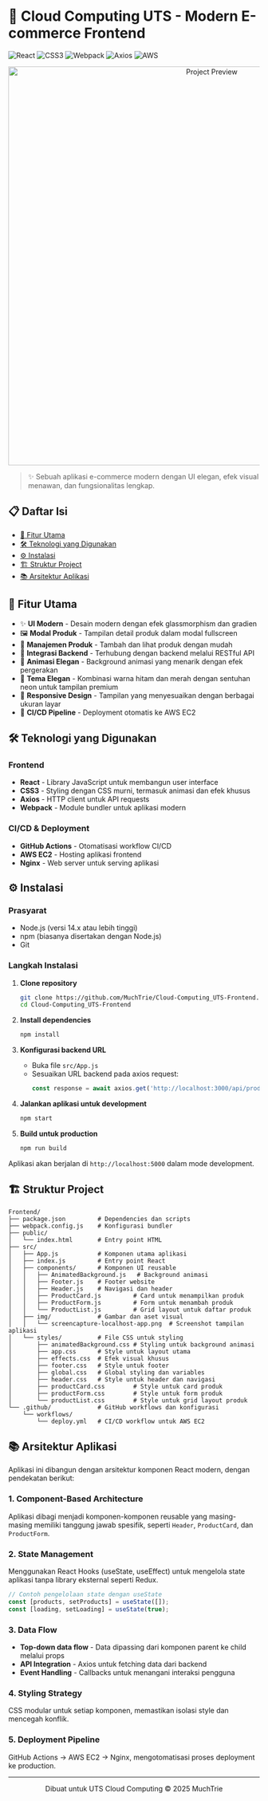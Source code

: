 # 🚀 Cloud Computing UTS - Modern E-commerce Frontend 

![React](https://img.shields.io/badge/React-20232A?style=for-the-badge&logo=react&logoColor=61DAFB)
![CSS3](https://img.shields.io/badge/CSS3-1572B6?style=for-the-badge&logo=css3&logoColor=white)
![Webpack](https://img.shields.io/badge/Webpack-8DD6F9?style=for-the-badge&logo=Webpack&logoColor=black)
![Axios](https://img.shields.io/badge/Axios-5A29E4?style=for-the-badge&logo=axios&logoColor=white)
![AWS](https://img.shields.io/badge/AWS-%23FF9900.svg?style=for-the-badge&logo=amazon-aws&logoColor=white)

<p align="center">
  <img src="src/img/screencapture-localhost-app.png" alt="Project Preview" width="800">
</p>

> ✨ Sebuah aplikasi e-commerce modern dengan UI elegan, efek visual menawan, dan fungsionalitas lengkap.

## 📋 Daftar Isi

- [🚀 Fitur Utama](#-fitur-utama)
- [🛠️ Teknologi yang Digunakan](#️-teknologi-yang-digunakan)
- [⚙️ Instalasi](#️-instalasi)
- [🏗️ Struktur Project](#️-struktur-project)
- [📚 Arsitektur Aplikasi](#-arsitektur-aplikasi)

## 🚀 Fitur Utama

- ✨ **UI Modern** - Desain modern dengan efek glassmorphism dan gradien
- 🖼️ **Modal Produk** - Tampilan detail produk dalam modal fullscreen
- 📝 **Manajemen Produk** - Tambah dan lihat produk dengan mudah
- 🔄 **Integrasi Backend** - Terhubung dengan backend melalui RESTful API
- 🌊 **Animasi Elegan** - Background animasi yang menarik dengan efek pergerakan
- 🎨 **Tema Elegan** - Kombinasi warna hitam dan merah dengan sentuhan neon untuk tampilan premium
- 📱 **Responsive Design** - Tampilan yang menyesuaikan dengan berbagai ukuran layar
- 🔄 **CI/CD Pipeline** - Deployment otomatis ke AWS EC2

## 🛠️ Teknologi yang Digunakan

### Frontend
- **React** - Library JavaScript untuk membangun user interface
- **CSS3** - Styling dengan CSS murni, termasuk animasi dan efek khusus
- **Axios** - HTTP client untuk API requests
- **Webpack** - Module bundler untuk aplikasi modern

### CI/CD & Deployment
- **GitHub Actions** - Otomatisasi workflow CI/CD
- **AWS EC2** - Hosting aplikasi frontend
- **Nginx** - Web server untuk serving aplikasi

## ⚙️ Instalasi

### Prasyarat
- Node.js (versi 14.x atau lebih tinggi)
- npm (biasanya disertakan dengan Node.js)
- Git

### Langkah Instalasi

1. **Clone repository**
   ```bash
   git clone https://github.com/MuchTrie/Cloud-Computing_UTS-Frontend.git
   cd Cloud-Computing_UTS-Frontend
   ```

2. **Install dependencies**
   ```bash
   npm install
   ```

3. **Konfigurasi backend URL**
   - Buka file `src/App.js`
   - Sesuaikan URL backend pada axios request:
     ```javascript
     const response = await axios.get('http://localhost:3000/api/products');
     ```

4. **Jalankan aplikasi untuk development**
   ```bash
   npm start
   ```

5. **Build untuk production**
   ```bash
   npm run build
   ```

Aplikasi akan berjalan di `http://localhost:5000` dalam mode development.

## 🏗️ Struktur Project

```
Frontend/
├── package.json         # Dependencies dan scripts
├── webpack.config.js    # Konfigurasi bundler
├── public/
│   └── index.html       # Entry point HTML
├── src/
│   ├── App.js           # Komponen utama aplikasi
│   ├── index.js         # Entry point React
│   ├── components/      # Komponen UI reusable
│   │   ├── AnimatedBackground.js   # Background animasi
│   │   ├── Footer.js    # Footer website
│   │   ├── Header.js    # Navigasi dan header
│   │   ├── ProductCard.js         # Card untuk menampilkan produk
│   │   ├── ProductForm.js         # Form untuk menambah produk
│   │   └── ProductList.js         # Grid layout untuk daftar produk
│   ├── img/             # Gambar dan aset visual
│   │   └── screencapture-localhost-app.png  # Screenshot tampilan aplikasi
│   └── styles/          # File CSS untuk styling
│       ├── animatedBackground.css # Styling untuk background animasi
│       ├── app.css      # Style untuk layout utama
│       ├── effects.css  # Efek visual khusus
│       ├── footer.css   # Style untuk footer
│       ├── global.css   # Global styling dan variables
│       ├── header.css   # Style untuk header dan navigasi
│       ├── productCard.css        # Style untuk card produk
│       ├── productForm.css        # Style untuk form produk
│       └── productList.css        # Style untuk grid layout produk
└── .github/             # GitHub workflows dan konfigurasi
    └── workflows/
        └── deploy.yml   # CI/CD workflow untuk AWS EC2
```

## 📚 Arsitektur Aplikasi

Aplikasi ini dibangun dengan arsitektur komponen React modern, dengan pendekatan berikut:

### 1. Component-Based Architecture
Aplikasi dibagi menjadi komponen-komponen reusable yang masing-masing memiliki tanggung jawab spesifik, seperti `Header`, `ProductCard`, dan `ProductForm`.

### 2. State Management
Menggunakan React Hooks (useState, useEffect) untuk mengelola state aplikasi tanpa library eksternal seperti Redux.

```jsx
// Contoh pengelolaan state dengan useState
const [products, setProducts] = useState([]);
const [loading, setLoading] = useState(true);
```

### 3. Data Flow
- **Top-down data flow** - Data dipassing dari komponen parent ke child melalui props
- **API Integration** - Axios untuk fetching data dari backend
- **Event Handling** - Callbacks untuk menangani interaksi pengguna

### 4. Styling Strategy
CSS modular untuk setiap komponen, memastikan isolasi style dan mencegah konflik.

### 5. Deployment Pipeline
GitHub Actions → AWS EC2 → Nginx, mengotomatisasi proses deployment ke production.

---

<p align="center">
  Dibuat untuk UTS Cloud Computing © 2025 MuchTrie
</p>
